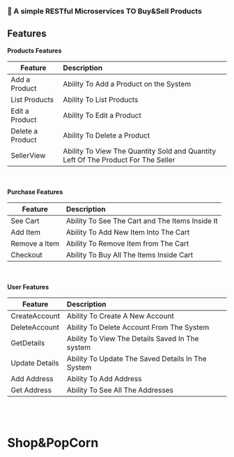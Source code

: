 ### :handbag: A simple RESTful Microservices TO Buy&Sell Products


## Features

<b>Products Features</b>

| Feature  | Description  |
|----------|:-------------|
| Add a Product | Ability To Add a Product on the System |
| List Products | Ability To List Products |
| Edit a Product | Ability To Edit a Product |
| Delete a Product | Ability To Delete a Product |
| SellerView | Ability To View The Quantity Sold and Quantity Left Of The Product For The Seller |


<br> </br>
<b>Purchase Features</b>

| Feature  | Description  |
|----------|:-------------|
| See Cart | Ability To See The Cart and The Items Inside It |
| Add Item | Ability To Add New Item Into The Cart |
| Remove a Item | Ability To Remove Item from The Cart |
| Checkout | Ability To Buy All The Items Inside Cart |

<br></br>
<b>User Features</b>

| Feature  | Description  |
|----------|:-------------|
| CreateAccount | Ability To Create A New Account |
| DeleteAccount | Ability To Delete Account From The System |
| GetDetails | Ability To View The Details Saved In The system |
| Update Details | Ability To Update The Saved Details In The System |
| Add Address | Ability To Add Address |
| Get Address | Ability To See All The  Addresses |

<br></br>

# Shop&PopCorn

